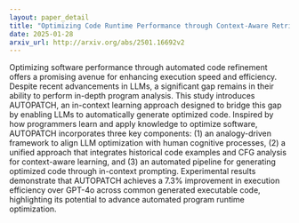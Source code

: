 ```yaml
---
layout: paper_detail
title: "Optimizing Code Runtime Performance through Context-Aware Retrieval-Augmented Generation"
date: 2025-01-28
arxiv_url: http://arxiv.org/abs/2501.16692v2
---
```


Optimizing software performance through automated code refinement offers a promising avenue for enhancing execution speed and efficiency. Despite recent advancements in LLMs, a significant gap remains in their ability to perform in-depth program analysis. This study introduces AUTOPATCH, an in-context learning approach designed to bridge this gap by enabling LLMs to automatically generate optimized code. Inspired by how programmers learn and apply knowledge to optimize software, AUTOPATCH incorporates three key components: (1) an analogy-driven framework to align LLM optimization with human cognitive processes, (2) a unified approach that integrates historical code examples and CFG analysis for context-aware learning, and (3) an automated pipeline for generating optimized code through in-context prompting. Experimental results demonstrate that AUTOPATCH achieves a 7.3% improvement in execution efficiency over GPT-4o across common generated executable code, highlighting its potential to advance automated program runtime optimization.
